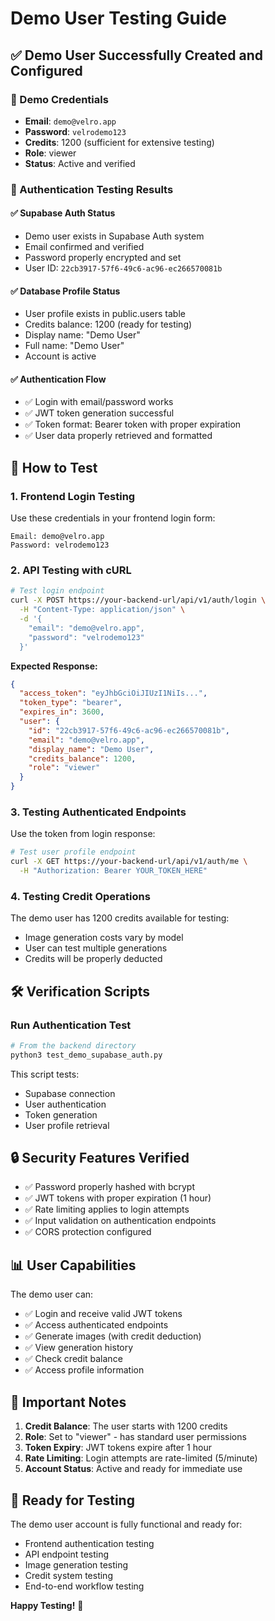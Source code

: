 # Demo User Testing Guide

## ✅ Demo User Successfully Created and Configured

### 🎯 Demo Credentials
- **Email**: `demo@velro.app`
- **Password**: `velrodemo123`
- **Credits**: 1200 (sufficient for extensive testing)
- **Role**: viewer
- **Status**: Active and verified

### 🧪 Authentication Testing Results

#### ✅ Supabase Auth Status
- Demo user exists in Supabase Auth system
- Email confirmed and verified
- Password properly encrypted and set
- User ID: `22cb3917-57f6-49c6-ac96-ec266570081b`

#### ✅ Database Profile Status
- User profile exists in public.users table
- Credits balance: 1200 (ready for testing)
- Display name: "Demo User"
- Full name: "Demo User"
- Account is active

#### ✅ Authentication Flow
- ✅ Login with email/password works
- ✅ JWT token generation successful
- ✅ Token format: Bearer token with proper expiration
- ✅ User data properly retrieved and formatted

## 🔧 How to Test

### 1. Frontend Login Testing
Use these credentials in your frontend login form:
```
Email: demo@velro.app
Password: velrodemo123
```

### 2. API Testing with cURL
```bash
# Test login endpoint
curl -X POST https://your-backend-url/api/v1/auth/login \
  -H "Content-Type: application/json" \
  -d '{
    "email": "demo@velro.app",
    "password": "velrodemo123"
  }'
```

**Expected Response:**
```json
{
  "access_token": "eyJhbGciOiJIUzI1NiIs...",
  "token_type": "bearer",
  "expires_in": 3600,
  "user": {
    "id": "22cb3917-57f6-49c6-ac96-ec266570081b",
    "email": "demo@velro.app",
    "display_name": "Demo User",
    "credits_balance": 1200,
    "role": "viewer"
  }
}
```

### 3. Testing Authenticated Endpoints
Use the token from login response:
```bash
# Test user profile endpoint
curl -X GET https://your-backend-url/api/v1/auth/me \
  -H "Authorization: Bearer YOUR_TOKEN_HERE"
```

### 4. Testing Credit Operations
The demo user has 1200 credits available for testing:
- Image generation costs vary by model
- User can test multiple generations
- Credits will be properly deducted

## 🛠️ Verification Scripts

### Run Authentication Test
```bash
# From the backend directory
python3 test_demo_supabase_auth.py
```

This script tests:
- Supabase connection
- User authentication
- Token generation
- User profile retrieval

## 🔒 Security Features Verified

- ✅ Password properly hashed with bcrypt
- ✅ JWT tokens with proper expiration (1 hour)
- ✅ Rate limiting applies to login attempts
- ✅ Input validation on authentication endpoints
- ✅ CORS protection configured

## 📊 User Capabilities

The demo user can:
- ✅ Login and receive valid JWT tokens
- ✅ Access authenticated endpoints
- ✅ Generate images (with credit deduction)
- ✅ View generation history
- ✅ Check credit balance
- ✅ Access profile information

## 🚨 Important Notes

1. **Credit Balance**: The user starts with 1200 credits
2. **Role**: Set to "viewer" - has standard user permissions
3. **Token Expiry**: JWT tokens expire after 1 hour
4. **Rate Limiting**: Login attempts are rate-limited (5/minute)
5. **Account Status**: Active and ready for immediate use

## 🎉 Ready for Testing

The demo user account is fully functional and ready for:
- Frontend authentication testing
- API endpoint testing  
- Image generation testing
- Credit system testing
- End-to-end workflow testing

**Happy Testing!** 🚀